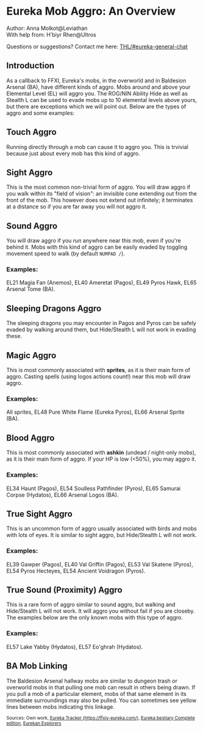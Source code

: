 # Eureka Mob Aggro: An Overview
Author: Anna Molkot@Leviathan<br>
With help from: H'biyr Rhen@Ultros 

Questions or suggestions?
Contact me here:
[THL/#eureka-general-chat](https://discord.com/channels/578708223092326430/816800750147207199)

## Introduction

As a callback to FFXI, Eureka's mobs, in the overworld and in Baldesion Arsenal (BA), have different kinds of aggro.  Mobs around and above your Elemental Level (EL) will aggro you.  The ROG/NIN Ability Hide as well as Stealth L can be used to evade mobs up to 10 elemental levels above yours, but there are exceptions which we will point out.  Below are the types of aggro and some examples:

## Touch Aggro

Running directly through a mob can cause it to aggro you. This is trvivial because just about every mob has this kind of aggro.

## Sight Aggro

This is the most common non-trivial form of aggro.  You will draw aggro if you walk within its "field of vision": an invisible cone extending out from the front of the mob. This however does not extend out infinitely; it terminates at a distance so if you are far away you will not aggro it.

## Sound Aggro

You will draw aggro if you *run* anywhere near this mob, even if you're behind it.  Mobs with this kind of aggro can be easily evaded by toggling movement speed to walk (by default `NUMPAD /`).

### Examples: 
EL21 Magia Fan (Anemos), EL40 Ameretat (Pagos), EL49 Pyros Hawk, EL65 Arsenal Tome (BA).

## Sleeping Dragons Aggro

The sleeping dragons you may encounter in Pagos and Pyros can be safely evaded by walking around them, but Hide/Stealth L will not work in evading these.

## Magic Aggro

This is most commonly associated with **sprites**, as it is their main form of aggro.  Casting spells (using logos actions count!) near this mob will draw aggro.

### Examples: 
All sprites, EL48 Pure White Flame (Eureka Pyros), EL66 Arsenal Sprite (BA).

## Blood Aggro

This is most commonly associated with **ashkin** (undead / night-only mobs), as it is their main form of aggro.  If your HP is low (<50%), you may aggro it.

### Examples: 
EL34 Haunt (Pagos), EL54 Soulless Pathfinder (Pyros), EL65 Samurai Corpse (Hydatos), EL66 Arsenal Logos (BA).

## True Sight Aggro

This is an uncommon form of aggro usually associated with birds and mobs with lots of eyes.  It is similar to sight aggro, but Hide/Stealth L will not work.

### Examples: 
EL39 Gawper (Pagos), EL40 Val Griffin (Pagos), EL53 Val Skatene (Pyros), EL54 Pyros Hecteyes, EL54 Ancient Voidragon (Pyros).

## True Sound (Proximity) Aggro

This is a rare form of aggro similar to sound aggro, but walking and Hide/Stealth L will not work.  It will aggro you without fail if you are closeby.  The examples below are the only known mobs with this type of aggro.

### Examples: 
EL57 Lake Yabby (Hydatos), EL57 Eo'ghrah (Hydatos).

## BA Mob Linking

The Baldesion Arsenal hallway mobs are similar to dungeon trash or overworld mobs in that pulling one mob can result in others being drawn.  If you pull a mob of a particular element, mobs of that same element in its immediate surroundings may also be pulled.  You can sometimes see yellow lines between mobs indicating this linkage.

<sub>Sources: Own work, [Eureka Tracker (https://ffxiv-eureka.com/)](https://ffxiv-eureka.com/), [Eureka bestiary Complete edition](https://docs.google.com/spreadsheets/d/1Z3sDux_-UTf9LQ0DYuKvemXKP4DLK4K34Rtn72mAmpY/edit?usp=sharing), [Eurekan Explorers](https://discord.gg/S8c4jbuASv)</sub>
